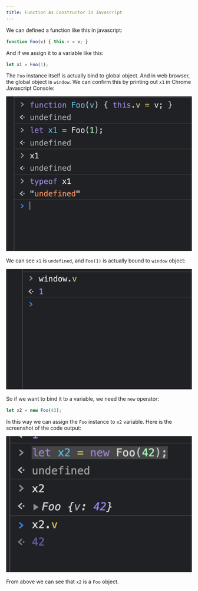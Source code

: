 ```yaml
---
title: Function As Constructor In Javascript
---
```


We can defined a function like this in javascript:

```javascript
function Foo(v) { this.v = v; }
```

And if we assign it to a variable like this:

```javascript
let x1 = Foo(1);
```

The `Foo` instance itself is actually bind to global object. And in web browser, the global object is `window`. We can confirm this by printing out `x1` in Chrome Javascript Console:

![](https://raw.githubusercontent.com/liweinan/blogpic2021i/master/jun07/B6F50C61-414A-449D-8B7D-623FB361FBE7.png)

We can see `x1` is `undefined`, and `Foo(1)` is actually bound to `window` object:

![](https://raw.githubusercontent.com/liweinan/blogpic2021i/master/jun07/8A22CD87-0EC1-49C5-A5D2-8BDA1B3A91FA.png)

So if we want to bind it to a variable, we need the `new` operator:

```javascript
let x2 = new Foo(42);
```

In this way we can assign the `Foo` instance to `x2` variable. Here is the screenshot of the code output:


![](https://raw.githubusercontent.com/liweinan/blogpic2021i/master/jun07/682D60B3-32F1-4A4D-B2A7-74F34584D7D9.png)

From above we can see that `x2` is a `Foo` object.